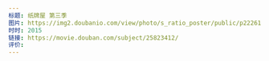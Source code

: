 ```yaml
---
标题: 纸牌屋 第三季
图片: https://img2.doubanio.com/view/photo/s_ratio_poster/public/p2226185451.webp
时时: 2015
链接: https://movie.douban.com/subject/25823412/
评价:
---
```


